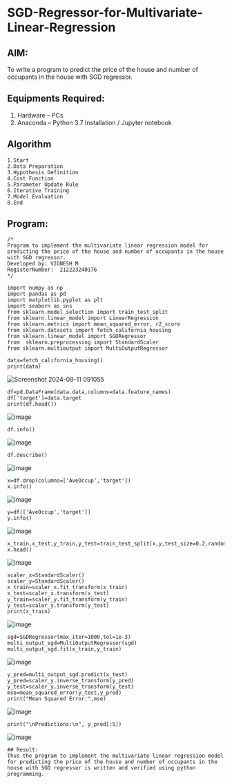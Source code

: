 # SGD-Regressor-for-Multivariate-Linear-Regression

## AIM:
To write a program to predict the price of the house and number of occupants in the house with SGD regressor.

## Equipments Required:
1. Hardware – PCs
2. Anaconda – Python 3.7 Installation / Jupyter notebook

## Algorithm
```
1.Start
2.Data Preparation
3.Hypothesis Definition
4.Cost Function
5.Parameter Update Rule
6.Iterative Training
7.Model Evaluation
8.End
```
## Program:
```
/*
Program to implement the multivariate linear regression model for predicting the price of the house and number of occupants in the house with SGD regressor.
Developed by: VIGNESH M
RegisterNumber:  212223240176
*/

import numpy as np
import pandas as pd
import matplotlib.pyplot as plt
import seaborn as sns
from sklearn.model_selection import train_test_split
from sklearn.linear_model import LinearRegression
from sklearn.metrics import mean_squared_error, r2_score
from sklearn.datasets import fetch_california_housing
from sklearn.linear_model import SGDRegressor
from  sklearn.preprocessing import StandardScaler
from sklearn.multioutput import MultiOutputRegressor

data=fetch_california_housing()
print(data)
```
![Screenshot 2024-09-11 091055](https://github.com/user-attachments/assets/2c4030d2-8e93-44ee-b413-f5edda8d35a9)
```
df=pd.DataFrame(data.data,columns=data.feature_names)
df['target']=data.target
print(df.head())
```
![image](https://github.com/user-attachments/assets/16f33b6f-1220-472b-8568-efe77b4f57c3)
```
df.info()
```
![image](https://github.com/user-attachments/assets/dd9ac11c-b136-4314-9744-78c345ade378)
```
df.describe()
```
![image](https://github.com/user-attachments/assets/069d1eab-fa2c-406b-9339-06e86a4bd5eb)
```
x=df.drop(columns=['AveOccup','target'])
x.info()
```
![image](https://github.com/user-attachments/assets/590df28c-a0da-4eb5-b10a-21b7c205fce9)
```
y=df[['AveOccup','target']]
y.info()
```
![image](https://github.com/user-attachments/assets/b9a8574a-05ab-4bcb-8c06-16d70265a0c6)
```
x_train,x_test,y_train,y_test=train_test_split(x,y,test_size=0.2,random_state=1)
x.head()
```
![image](https://github.com/user-attachments/assets/53841f57-359d-41ba-9957-f59e62bc1269)
```
scaler_x=StandardScaler()
scaler_y=StandardScaler()
x_train=scaler_x.fit_transform(x_train)
x_test=scaler_x.transform(x_test)
y_train=scaler_y.fit_transform(y_train)
y_test=scaler_y.transform(y_test)
print(x_train)
```
![image](https://github.com/user-attachments/assets/70cf1e51-2ad6-43d7-86c0-e07523caa895)
```
sgd=SGDRegressor(max_iter=1000,tol=1e-3)
multi_output_sgd=MultiOutputRegressor(sgd)
multi_output_sgd.fit(x_train,y_train)
```
![image](https://github.com/user-attachments/assets/565caaf0-1bc0-423a-bace-a29036f3da63)
```
y_pred=multi_output_sgd.predict(x_test)
y_pred=scaler_y.inverse_transform(y_pred)
y_test=scaler_y.inverse_transform(y_test)
mse=mean_squared_error(y_test,y_pred)
print("Mean Squared Error:",mse)
```
![image](https://github.com/user-attachments/assets/7b7270fb-81a4-47ed-a1b4-8166e1f3e7ce)
```
print("\nPredictions:\n", y_pred[:5])
```
![image](https://github.com/user-attachments/assets/4cb3e4ff-8b72-4ff0-8660-6daa35c99a13)
```
## Result:
Thus the program to implement the multivariate linear regression model for predicting the price of the house and number of occupants in the house with SGD regressor is written and verified using python programming.
